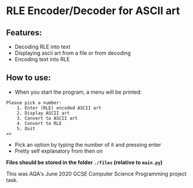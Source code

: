 # RLE Encoder/Decoder for ASCII art
## Features:
- Decoding RLE into text
- Displaying ascii art from a file or from decoding
- Encoding text into RLE 

## How to use:
- When you start the program, a menu will be printed:
```
Please pick a number: 
	1. Enter (RLE) encoded ASCII art
	2. Display ASCII art
	3. Convert to ASCII art
	4. Convert to RLE
	5. Quit
=> 
```
- Pick an option by typing the number of it and pressing enter
- Pretty self explanatory from then on

**Files should be stored in the folder `./files` (relative to `main.py`)**

This was AQA's June 2020 GCSE Computer Science Programming project task.